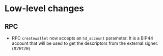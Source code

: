 Low-level changes
=================

RPC
---

- RPC `createwallet` now accepts an `hd_account` parameter. It is a
  BIP44 account that will be used to get the descriptors from the
  external signer. (#29129)
